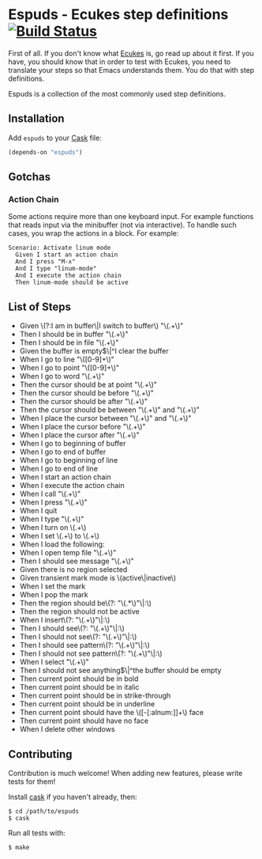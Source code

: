 # Espuds - Ecukes step definitions [![Build Status](https://api.travis-ci.org/ecukes/espuds.png?branch=master)](http://travis-ci.org/ecukes/espuds)

First of all. If you don't know what
[Ecukes](http://github.com/ecukes/ecukes) is, go read up about it
first. If you have, you should know that in order to test with Ecukes,
you need to translate your steps so that Emacs understands them. You
do that with step definitions.

Espuds is a collection of the most commonly used step definitions.

## Installation

Add `espuds` to your [Cask](https://github.com/cask/cask) file:

```lisp
(depends-on "espuds")
```

## Gotchas

### Action Chain

Some actions require more than one keyboard input. For example
functions that reads input via the minibuffer (not via
interactive). To handle such cases, you wrap the actions in a
block. For example:

    Scenario: Activate linum mode
      Given I start an action chain
      And I press "M-x"
      And I type "linum-mode"
      And I execute the action chain
      Then linum-mode should be active

## List of Steps
<!-- generated with a `grep -E "^\((Given|When|Then)" espuds.el | sed 's:^(:- :' | sed 's:"\^::' | sed 's:\$"::'` :D -->
- Given \\(?:I am in buffer\\|I switch to buffer\\) \"\\(.+\\)\"
- Then I should be in buffer \"\\(.+\\)\"
- Then I should be in file \"\\(.+\\)\"
- Given the buffer is empty$\\|^I clear the buffer
- When I go to line \"\\([0-9]+\\)\"
- When I go to point \"\\([0-9]+\\)\"
- When I go to word \"\\(.+\\)\"
- Then the cursor should be at point \"\\(.+\\)\"
- Then the cursor should be before \"\\(.+\\)\"
- Then the cursor should be after \"\\(.+\\)\"
- Then the cursor should be between \"\\(.+\\)\" and \"\\(.+\\)\"
- When I place the cursor between \"\\(.+\\)\" and \"\\(.+\\)\"
- When I place the cursor before \"\\(.+\\)\"
- When I place the cursor after \"\\(.+\\)\"
- When I go to beginning of buffer
- When I go to end of buffer
- When I go to beginning of line
- When I go to end of line
- When I start an action chain
- When I execute the action chain
- When I call \"\\(.+\\)\"
- When I press \"\\(.+\\)\"
- When I quit
- When I type \"\\(.+\\)\"
- When I turn on \\(.+\\)
- When I set \\(.+\\) to \\(.+\\)
- When I load the following:
- When I open temp file \"\\(.+\\)\"
- Then I should see message \"\\(.+\\)\"
- Given there is no region selected
- Given transient mark mode is \\(active\\|inactive\\)
- When I set the mark
- When I pop the mark
- Then the region should be\\(?: \"\\(.*\\)\"\\|:\\)
- Then the region should not be active
- When I insert\\(?: \"\\(.+\\)\"\\|:\\)
- Then I should see\\(?: \"\\(.+\\)\"\\|:\\)
- Then I should not see\\(?: \"\\(.+\\)\"\\|:\\)
- Then I should see pattern\\(?: \"\\(.+\\)\"\\|:\\)
- Then I should not see pattern\\(?: \"\\(.+\\)\"\\|:\\)
- When I select \"\\(.+\\)\"
- Then I should not see anything$\\|^the buffer should be empty
- Then current point should be in bold
- Then current point should be in italic
- Then current point should be in strike-through
- Then current point should be in underline
- Then current point should have the \\([-[:alnum:]]+\\) face
- Then current point should have no face
- When I delete other windows

## Contributing

Contribution is much welcome! When adding new features, please write
tests for them!

Install [cask](https://github.com/cask/cask) if you haven't already,
then:

    $ cd /path/to/espuds
    $ cask

Run all tests with:

    $ make
